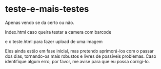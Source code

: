 # teste-e-mais-testes
Apenas vendo se da certo ou não.


Index.html caso queira testar a camera com barcode


e o teste.html para fazer upload de uma imagem


Eles ainda estão em fase inicial, mas pretendo aprimorá-los com o passar dos dias, tornando-os mais robustos e livres de possíveis problemas. Caso identifique algum erro, por favor, me avise para que eu possa corrigi-lo.
